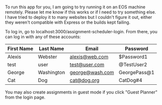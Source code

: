 
To run this app for you, I am going to try running it on an EOS machine remotely. Please let me know if this works or if I need to try something else. I have tried to deploy it to many websites but I couldn't figure it out, either they weren't compatible with Express or the builds kept failing.

To log in, go to localhost:3000/assignment-scheduler-login.
From there, you can log in with any of these accounts:

| First Name | Last Name  | Email           | Password     |
|------------|------------|-----------------|--------------|
| Alexis     | Webster    | alexis@web.com  | $Password1   |
| test       | user       | test@user.com   | @TestUser2   |
| George     | Washington | george@wash.com | GeorgePass@1 |
| Cat        | Dog        | cat@dog.org     | CatDog#4     |

You may also create assignments in guest mode if you click "Guest Planner" from the login page.
